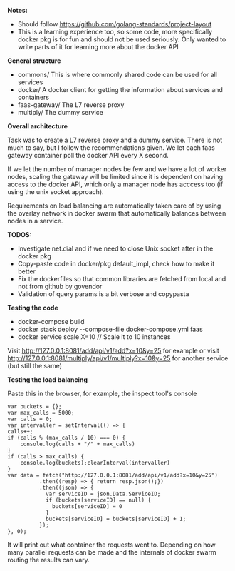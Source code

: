 **Notes:**
- Should follow https://github.com/golang-standards/project-layout
- This is a learning experience too, so some code, more specifically docker pkg is for fun and should not be used seriously. Only wanted to write parts of it for learning more about the docker API

**General structure**
- commons/ This is where commonly shared code can be used for all services
- docker/ A docker client for getting the information about services and containers
- faas-gateway/ The L7 reverse proxy
- multiply/ The dummy service

**Overall architecture**

Task was to create a L7 reverse proxy and a dummy service. There is not much to say, but I follow the recommendations given. We let  each faas gateway container poll the docker API every X second. 

If we let the number of manager nodes be few and we have a lot of worker nodes, scaling the gateway will be limited since it is dependent on having access to the docker API, which only a manager node has acccess too (if using the unix socket approach). 

Requirements on load balancing are automatically taken care of by using the overlay network in docker swarm that automatically balances between nodes in a service. 

**TODOS:**
- Investigate net.dial and if we need to close Unix socket after in the docker pkg
- Copy-paste code in docker/pkg default_impl, check how to make it better
- Fix the dockerfiles so that common libraries are fetched from local and not from github by govendor
- Validation of query params is a bit verbose and copypasta

**Testing the code**

- docker-compose build
- docker stack deploy --compose-file docker-compose.yml faas
- docker service scale X=10 // Scale it to 10 instances

Visit http://127.0.0.1:8081/add/api/v1/add?x=10&y=25 for example
or visit http://127.0.0.1:8081/multiply/api/v1/multiply?x=10&y=25 for another service (but still the same)

**Testing the load balancing**

Paste this in the browser, for example, the inspect tool's console

    var buckets = {}; 
    var max_calls = 5000; 
    var calls = 0; 
    var intervaller = setInterval(() => { 
    calls++; 
    if (calls % (max_calls / 10) === 0) {
        console.log(calls + "/" + max_calls)
    }
    if (calls > max_calls) {
        console.log(buckets);clearInterval(intervaller)
    } 
    var data = fetch("http://127.0.0.1:8081/add/api/v1/add?x=10&y=25")
              .then((resp) => { return resp.json();})
              .then((json) => {
                var serviceID = json.Data.ServiceID; 
                if (buckets[serviceID] == null) {
                  buckets[serviceID] = 0
                }
                buckets[serviceID] = buckets[serviceID] + 1;
              });
    }, 0);
    
It will print out what container the requests went to. Depending on how many parallel requests can be made and the internals of docker swarm routing the results can vary.
